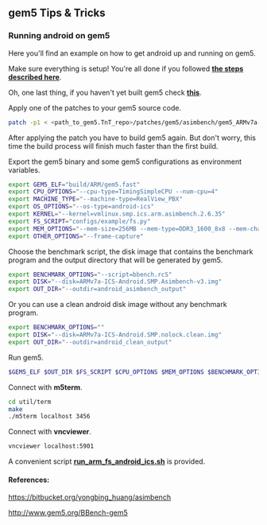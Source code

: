 ## gem5 Tips & Tricks
### **Running android on gem5**

Here you'll find an example on how to get android up and running on gem5.

Make sure everything is setup! You're all done if you followed [**the steps described here**](../../../README.md).

Oh, one last thing, if you haven't yet built gem5 check [**this**](../../../doc/Gem5Basics.md).

Apply one of the patches to your gem5 source code.

```bash
patch -p1 < <path_to_gem5.TnT_repo>/patches/gem5/asimbench/gem5_ARMv7a-ICS-Android.SMP.Asimbench-v3.patch
```

After applying the patch you have to build gem5 again. But don't worry, this time the build process will finish much faster than the first build.

Export the gem5 binary and some gem5 configurations as environment variables.

```bash
export GEM5_ELF="build/ARM/gem5.fast"
export CPU_OPTIONS="--cpu-type=TimingSimpleCPU --num-cpu=4"
export MACHINE_TYPE="--machine-type=RealView_PBX"
export OS_OPTIONS="--os-type=android-ics"
export KERNEL="--kernel=vmlinux.smp.ics.arm.asimbench.2.6.35"
export FS_SCRIPT="configs/example/fs.py"
export MEM_OPTIONS="--mem-size=256MB --mem-type=DDR3_1600_8x8 --mem-channels=2 --caches --l2cache"
export OTHER_OPTIONS="--frame-capture"
```

Choose the benchmark script, the disk image that contains the benchmark
program and the output directory that will be generated by gem5.

```bash
export BENCHMARK_OPTIONS="--script=bbench.rcS"
export DISK="--disk=ARMv7a-ICS-Android.SMP.Asimbench-v3.img"
export OUT_DIR="--outdir=android_asimbench_output"
```

Or you can use a clean android disk image without any benchmark program.

```bash
export BENCHMARK_OPTIONS=""
export DISK="--disk=ARMv7a-ICS-Android.SMP.nolock.clean.img"
export OUT_DIR="--outdir=android_clean_output"
```

Run gem5.

```bash
$GEM5_ELF $OUT_DIR $FS_SCRIPT $CPU_OPTIONS $MEM_OPTIONS $BENCHMARK_OPTIONS $MACHINE_TYPE $KERNEL $DISK $OS_OPTIONS $OTHER_OPTIONS
```

Connect with **m5term**.

```bash
cd util/term
make
./m5term localhost 3456
```

Connect with **vncviewer**.

```bash
vncviewer localhost:5901
```

A convenient script [**run_arm_fs_android_ics.sh**](../../../arch/arm/run_arm_fs_android_ics.sh) is provided.

#### References:

https://bitbucket.org/yongbing_huang/asimbench

http://www.gem5.org/BBench-gem5
